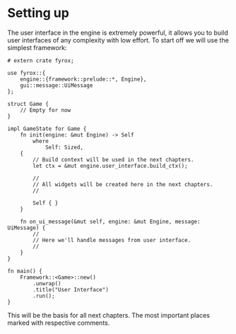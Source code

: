 # Setting up

The user interface in the engine is extremely powerful, it allows you to build user interfaces of any complexity
with low effort. To start off we will use the simplest framework:

```rust,no_run
# extern crate fyrox;

use fyrox::{
    engine::{framework::prelude::*, Engine},
    gui::message::UiMessage
};

struct Game {
    // Empty for now
}

impl GameState for Game {
    fn init(engine: &mut Engine) -> Self
        where
            Self: Sized,
    {
        // Build context will be used in the next chapters.
        let ctx = &mut engine.user_interface.build_ctx();

        //
        // All widgets will be created here in the next chapters.
        //

        Self { }
    }

    fn on_ui_message(&mut self, engine: &mut Engine, message: UiMessage) {
        //
        // Here we'll handle messages from user interface.
        //
    }
}

fn main() {
    Framework::<Game>::new()
        .unwrap()
        .title("User Interface")
        .run();
}

```

This will be the basis for all next chapters. The most important places marked with respective comments.
